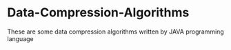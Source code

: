 # Data-Compression-Algorithms
These are some data compression algorithms written by JAVA programming language
